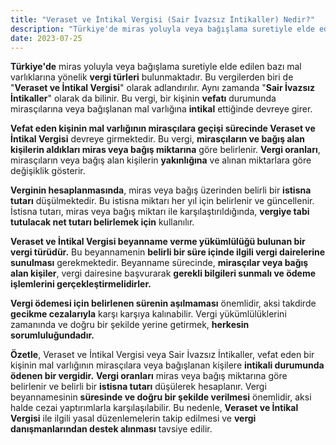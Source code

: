 ```yaml
---
title: "Veraset ve İntikal Vergisi (Sair İvazsız İntikaller) Nedir?"
description: "Türkiye'de miras yoluyla veya bağışlama suretiyle elde edilen bazı mal varlıklarına yönelik vergi türleri bulunmaktadır"
date: 2023-07-25
---
```


**Türkiye'de** miras yoluyla veya bağışlama suretiyle elde edilen bazı mal varlıklarına yönelik **vergi türleri**
bulunmaktadır. Bu vergilerden biri de "**Veraset ve İntikal Vergisi**" olarak adlandırılır. Aynı zamanda "**Sair İvazsız
İntikaller**" olarak da bilinir. Bu vergi, bir kişinin **vefatı** durumunda mirasçılarına veya bağışlanan mal varlığına
**intikal** ettiğinde devreye girer.

**Vefat eden kişinin mal varlığının mirasçılara geçişi sürecinde Veraset ve İntikal Vergisi** devreye girmektedir. Bu
vergi, **mirasçıların ve bağış alan kişilerin aldıkları miras veya bağış miktarına** göre belirlenir. **Vergi oranları**,
mirasçıların veya bağış alan kişilerin **yakınlığına** ve alınan miktarlara göre değişiklik gösterir.

**Verginin hesaplanmasında**, miras veya bağış üzerinden belirli bir **istisna tutarı** düşülmektedir. Bu istisna
miktarı her yıl için belirlenir ve güncellenir. İstisna tutarı, miras veya bağış miktarı ile karşılaştırıldığında,
**vergiye tabi tutulacak net tutarı belirlemek için** kullanılır.

**Veraset ve İntikal Vergisi beyanname verme yükümlülüğü bulunan bir vergi türüdür.** Bu beyannamenin **belirli bir süre
içinde ilgili vergi dairelerine sunulması** gerekmektedir. Beyanname sürecinde, **mirasçılar veya bağış alan kişiler**,
vergi dairesine başvurarak **gerekli bilgileri sunmalı ve ödeme işlemlerini gerçekleştirmelidirler.**

**Vergi ödemesi için belirlenen sürenin aşılmaması** önemlidir, aksi takdirde **gecikme cezalarıyla** karşı karşıya
kalınabilir. Vergi yükümlülüklerini zamanında ve doğru bir şekilde yerine getirmek, **herkesin sorumluluğundadır.**

**Özetle**, Veraset ve İntikal Vergisi veya Sair İvazsız İntikaller, vefat eden bir kişinin mal varlığının mirasçılara
veya bağışlanan kişilere **intikali durumunda ödenen bir vergidir.** **Vergi oranları** miras veya bağış miktarına göre
belirlenir ve belirli bir **istisna tutarı** düşülerek hesaplanır. Vergi beyannamesinin **süresinde ve doğru bir şekilde
verilmesi** önemlidir, aksi halde cezai yaptırımlarla karşılaşılabilir. Bu nedenle, **Veraset ve İntikal Vergisi** ile
ilgili yasal düzenlemelerin takip edilmesi ve **vergi danışmanlarından destek alınması** tavsiye edilir.
